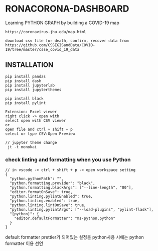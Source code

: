 # RONACORONA-DASHBOARD

Learning PYTHON GRAPH by building a COVID-19 map

```node
https://coronavirus.jhu.edu/map.html

download csv file for death, confirm, recover data from
https://github.com/CSSEGISandData/COVID-19/tree/master/csse_covid_19_data
```

## INSTALLATION

```node
pip install pandas
pip install dash
pip install jupyterlab
pip install jupyterthemes

pip install black
pip install pylint
```

```node
Extension: Excel viewer
right click -> open with
select open with CSV viewer
or
open file and ctrl + shift + p
select or type CSV:Open Preview

// jupyter theme change
 jt -t monokai
```

### check linting and formatting when you use Python

```node
// in vscode -> ctrl + shift + p -> open workspace setting
{
  "python.pythonPath": "",
  "python.formatting.provider": "black",
  "python.formatting.blackArgs": ["--line-length", "80"],
  "editor.formatOnSave": true,
  "python.linting.pylintEnabled": true,
  "python.linting.enabled": true,
  "python.linting.lintOnSave": true,
  "python.linting.pylintArgs": ["--load-plugins", "pylint-flask"],
  "[python]": {
    "editor.defaultFormatter": "ms-python.python"
  }
}
```

default formatter prettier가 되어있는 설정을 python사용 시에는 python formatter 이용 선언
